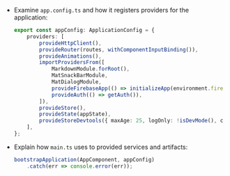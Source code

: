 - Examine `app.config.ts` and how it registers providers for the application:

    ```typescript
    export const appConfig: ApplicationConfig = {
        providers: [
            provideHttpClient(),
            provideRouter(routes, withComponentInputBinding()),
            provideAnimations(),
            importProvidersFrom([
                MarkdownModule.forRoot(),
                MatSnackBarModule,
                MatDialogModule,
                provideFirebaseApp(() => initializeApp(environment.firebaseConfig)),
                provideAuth(() => getAuth()),
            ]),
            provideStore(),
            provideState(appState),
            provideStoreDevtools({ maxAge: 25, logOnly: !isDevMode(), connectInZone: true })
        ],
    };
    ```

- Explain how `main.ts` uses to provided services and artifacts:

    ```typescript
    bootstrapApplication(AppComponent, appConfig)
        .catch(err => console.error(err));
    ```